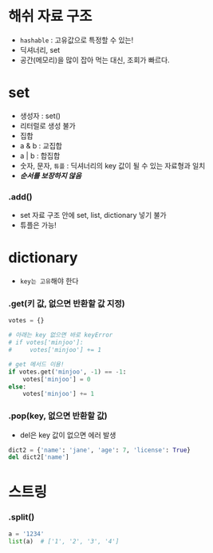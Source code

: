 # 해쉬 자료 구조
- `hashable` : 고유값으로 특정할 수 있는!
- 딕셔너리, set
- 공간(메모리)을 많이 잡아 먹는 대신, 조회가 빠르다.

# set
- 생성자 : set()
- 리터럴로 생성 불가
- 집합
- a & b : 교집합
- a | b : 합집합
- 숫자, 문자, `튜플` : 딕셔너리의 key 값이 될 수 있는 자료형과 일치
- ***순서를 보장하지 않음***
### .add()
- set 자료 구조 안에 set, list, dictionary 넣기 불가
- 튜플은 가능!

# dictionary
- `key는 고유`해야 한다
### .get(키 값, 없으면 반환할 값 지정)
~~~python
votes = {}

# 아래는 key 없으면 바로 keyError
# if votes['minjoo']:
#     votes['minjoo'] += 1

# get 메서드 이용!
if votes.get('minjoo', -1) == -1:
    votes['minjoo'] = 0
else:
    votes['minjoo'] += 1
~~~
### .pop(key, 없으면 반환할 값)
- del은 key 값이 없으면 에러 발생
~~~python
dict2 = {'name': 'jane', 'age': 7, 'license': True}
del dict2['name']
~~~

# 스트링
### .split()
~~~python
a = '1234'
list(a)  # ['1', '2', '3', '4']
~~~